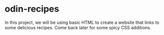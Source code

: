 # odin-recipes

In this project, we will be using basic HTML to create a website that links to some delicious recipes. Come back later for some spicy CSS additions. 